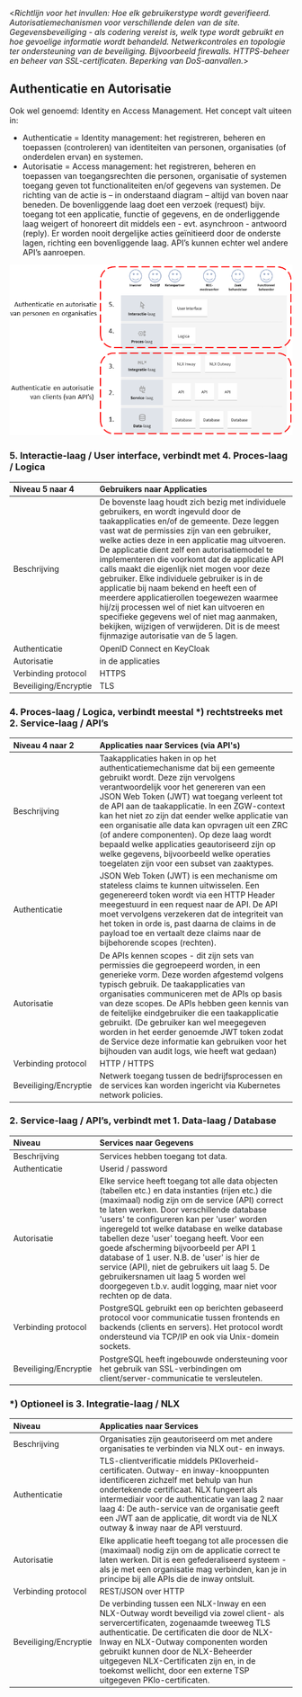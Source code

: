 <_Richtlijn voor het invullen: Hoe elk gebruikerstype wordt geverifieerd. Autorisatiemechanismen voor verschillende delen van de site. Gegevensbeveiliging - als codering vereist is, welk type wordt gebruikt en hoe gevoelige informatie wordt behandeld. Netwerkcontroles en topologie ter ondersteuning van de beveiliging. Bijvoorbeeld  firewalls. HTTPS-beheer en beheer van SSL-certificaten. Beperking van DoS-aanvallen._>

## Authenticatie en Autorisatie
Ook wel genoemd: Identity en Access Management. Het concept valt uiteen in:
* Authenticatie = Identity management: het registreren, beheren en toepassen (controleren) van identiteiten van personen, organisaties (of onderdelen ervan) en systemen.
* Autorisatie = Access management: het registreren, beheren en toepassen van toegangsrechten die personen, organisatie of systemen toegang geven tot functionaliteiten en/of gegevens van systemen.
De richting van de actie is – in onderstaand diagram – altijd van boven naar beneden. De bovenliggende laag doet een verzoek (request) bijv. toegang tot een applicatie, functie of gegevens, en de onderliggende laag weigert of honoreert dit middels een - evt. asynchroon - antwoord (reply). Er worden nooit dergelijke acties geïnitieerd door de onderste lagen, richting een bovenliggende laag. API’s kunnen echter wel andere API’s aanroepen.

![Authenticatie en Autorisatie](./attachments/images/Authenticatie%20en%20Autorisatie%202021-12-16.png)

### 5. Interactie-laag / User interface, verbindt met 4. Proces-laag / Logica
| Niveau 5 naar 4 | Gebruikers naar Applicaties | 
| :-- | :-- | 
| Beschrijving | De bovenste laag houdt zich bezig met individuele gebruikers, en wordt ingevuld door de taakapplicaties en/of de gemeente. Deze leggen vast wat de permissies zijn van een gebruiker, welke acties deze in een applicatie mag uitvoeren. De applicatie dient zelf een autorisatiemodel te implementeren die voorkomt dat de applicatie API calls maakt die eigenlijk niet mogen voor deze gebruiker. Elke individuele gebruiker is in de applicatie bij naam bekend en heeft een of meerdere applicatierollen toegewezen waarmee hij/zij processen wel of niet kan uitvoeren en specifieke gegevens wel of niet mag aanmaken, bekijken, wijzigen of verwijderen. Dit is de meest fijnmazige autorisatie van de 5 lagen. | 
| Authenticatie | OpenID Connect en KeyCloak | 
| Autorisatie | <nader te bepalen> in de applicaties | 
| Verbinding protocol | HTTPS | 
| Beveiliging/Encryptie | TLS | 

### 4. Proces-laag / Logica, verbindt meestal *) rechtstreeks met 2. Service-laag / API’s
| Niveau 4 naar 2 | Applicaties naar Services (via API's) | 
| :-- | :-- | 
| Beschrijving | Taakapplicaties haken in op het authenticatiemechanisme dat bij een gemeente gebruikt wordt. Deze zijn vervolgens verantwoordelijk voor het genereren van een JSON Web Token (JWT) wat toegang verleent tot de API aan de taakapplicatie. In een ZGW-context kan het niet zo zijn dat eender welke applicatie van een organisatie alle data kan opvragen uit een ZRC (of andere componenten). Op deze laag wordt bepaald welke applicaties geautoriseerd zijn op welke gegevens, bijvoorbeeld welke operaties toegelaten zijn voor een subset van zaaktypes. | 
| Authenticatie | JSON Web Token (JWT) is een mechanisme om stateless claims te kunnen uitwisselen. Een gegenereerd token wordt via een HTTP Header meegestuurd in een request naar de API. De API moet vervolgens verzekeren dat de integriteit van het token in orde is, past daarna de claims in de payload toe en vertaalt deze claims naar de bijbehorende scopes (rechten). | 
| Autorisatie | De APIs kennen scopes - dit zijn sets van permissies die gegroepeerd worden, in een generieke vorm. Deze worden afgestemd volgens typisch gebruik. De taakapplicaties van organisaties communiceren met de APIs op basis van deze scopes. De APIs hebben geen kennis van de feitelijke eindgebruiker die een taakapplicatie gebruikt. (De gebruiker kan wel meegegeven worden in het eerder genoemde JWT token zodat de Service deze informatie kan gebruiken voor het bijhouden van audit logs, wie heeft wat gedaan) | 
| Verbinding protocol | HTTP / HTTPS | 
| Beveiliging/Encryptie | Netwerk toegang tussen de bedrijfsprocessen en de services kan worden ingericht via Kubernetes network policies. | 

### 2. Service-laag / API’s, verbindt met 1. Data-laag / Database
| Niveau | Services naar Gegevens | 
| :-- | :-- | 
| Beschrijving | Services hebben toegang tot data. | 
| Authenticatie | Userid / password | 
| Autorisatie | Elke service heeft toegang tot alle data objecten (tabellen etc.) en data instanties (rijen etc.) die (maximaal) nodig zijn om de service (API) correct te laten werken. Door verschillende database 'users' te configureren kan per 'user' worden ingeregeld tot welke database en welke database tabellen deze 'user' toegang heeft. Voor een goede afscherming bijvoorbeeld per API 1 database of 1 user. N.B. de 'user' is hier de service (API), niet de gebruikers uit laag 5. De gebruikersnamen uit laag 5 worden wel doorgegeven t.b.v. audit logging, maar niet voor rechten op de data. | 
| Verbinding protocol | PostgreSQL gebruikt een op berichten gebaseerd protocol voor communicatie tussen frontends en backends (clients en servers). Het protocol wordt ondersteund via TCP/IP en ook via Unix-domein sockets. | 
| Beveiliging/Encryptie | PostgreSQL heeft ingebouwde ondersteuning voor het gebruik van SSL-verbindingen om client/server-communicatie te versleutelen. | 

### *) Optioneel is 3. Integratie-laag / NLX
| Niveau | Applicaties naar Services | 
| :-- | :-- | 
| Beschrijving | Organisaties zijn geautoriseerd om met andere organisaties te verbinden via NLX out- en inways.  | 
| Authenticatie | TLS-clientverificatie middels PKIoverheid-certificaten. Outway- en inway-knooppunten identificeren zichzelf met behulp van hun ondertekende certificaat. NLX fungeert als intermediair voor de authenticatie van laag 2 naar laag 4: De auth-service van de organisatie geeft een JWT aan de applicatie, dit wordt via de NLX outway & inway naar de API verstuurd.  | 
| Autorisatie | Elke applicatie heeft toegang tot alle processen die (maximaal) nodig zijn om de applicatie correct te laten werken. Dit is een gefederaliseerd systeem - als je met een organisatie mag verbinden, kan je in principe bij alle APIs die de inway ontsluit. | 
| Verbinding protocol | REST/JSON over HTTP | 
| Beveiliging/Encryptie | De verbinding tussen een NLX-Inway en een NLX-Outway wordt beveiligd via zowel client- als servercertificaten, zogenaamde tweeweg TLS authenticatie. De certificaten die door de NLX-Inway en NLX-Outway componenten worden gebruikt kunnen door de NLX-Beheerder uitgegeven NLX-Certificaten zijn en, in de toekomst wellicht, door een externe TSP uitgegeven PKIo-certificaten. | 
